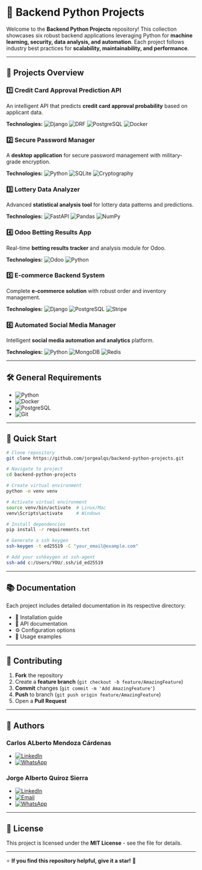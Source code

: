 # 🚀 Backend Python Projects

Welcome to the **Backend Python Projects** repository! This collection showcases six robust backend applications leveraging Python for **machine learning, security, data analysis, and automation**. Each project follows industry best practices for **scalability, maintainability, and performance**.

---

## 📌 Projects Overview

### 1️⃣ Credit Card Approval Prediction API

An intelligent API that predicts **credit card approval probability** based on applicant data.

**Technologies:**
![Django](https://img.shields.io/badge/Django-092E20?style=for-the-badge&logo=django&logoColor=white) ![DRF](https://img.shields.io/badge/DRF-red?style=for-the-badge) ![PostgreSQL](https://img.shields.io/badge/PostgreSQL-316192?style=for-the-badge&logo=postgresql&logoColor=white) ![Docker](https://img.shields.io/badge/Docker-2496ED?style=for-the-badge&logo=docker&logoColor=white)

### 2️⃣ Secure Password Manager

A **desktop application** for secure password management with military-grade encryption.

**Technologies:**
![Python](https://img.shields.io/badge/Python-3776AB?style=for-the-badge&logo=python&logoColor=white) ![SQLite](https://img.shields.io/badge/SQLite-003B57?style=for-the-badge&logo=sqlite&logoColor=white) ![Cryptography](https://img.shields.io/badge/Cryptography-FF8C00?style=for-the-badge)

### 3️⃣ Lottery Data Analyzer

Advanced **statistical analysis tool** for lottery data patterns and predictions.

**Technologies:**
![FastAPI](https://img.shields.io/badge/FastAPI-009688?style=for-the-badge&logo=fastapi&logoColor=white) ![Pandas](https://img.shields.io/badge/Pandas-150458?style=for-the-badge&logo=pandas&logoColor=white) ![NumPy](https://img.shields.io/badge/NumPy-013243?style=for-the-badge&logo=numpy&logoColor=white)

### 4️⃣ Odoo Betting Results App

Real-time **betting results tracker** and analysis module for Odoo.

**Technologies:**
![Odoo](https://img.shields.io/badge/Odoo-512DA8?style=for-the-badge&logo=odoo&logoColor=white) ![Python](https://img.shields.io/badge/Python-3776AB?style=for-the-badge&logo=python&logoColor=white)

### 5️⃣ E-commerce Backend System

Complete **e-commerce solution** with robust order and inventory management.

**Technologies:**
![Django](https://img.shields.io/badge/Django-092E20?style=for-the-badge&logo=django&logoColor=white) ![PostgreSQL](https://img.shields.io/badge/PostgreSQL-316192?style=for-the-badge&logo=postgresql&logoColor=white) ![Stripe](https://img.shields.io/badge/Stripe-008CDD?style=for-the-badge&logo=stripe&logoColor=white)

### 6️⃣ Automated Social Media Manager

Intelligent **social media automation and analytics** platform.

**Technologies:**
![Python](https://img.shields.io/badge/Python-3776AB?style=for-the-badge&logo=python&logoColor=white) ![MongoDB](https://img.shields.io/badge/MongoDB-47A248?style=for-the-badge&logo=mongodb&logoColor=white) ![Redis](https://img.shields.io/badge/Redis-DC382D?style=for-the-badge&logo=redis&logoColor=white)

---

## 🛠️ General Requirements

- ![Python](https://img.shields.io/badge/Python-3.11+-3776AB?style=for-the-badge&logo=python&logoColor=white)
- ![Docker](https://img.shields.io/badge/Docker-2496ED?style=for-the-badge&logo=docker&logoColor=white)
- ![PostgreSQL](https://img.shields.io/badge/PostgreSQL-316192?style=for-the-badge&logo=postgresql&logoColor=white)
- ![Git](https://img.shields.io/badge/Git-F05032?style=for-the-badge&logo=git&logoColor=white)

---

## 🚀 Quick Start

```bash
# Clone repository
git clone https://github.com/jorgealqs/backend-python-projects.git

# Navigate to project
cd backend-python-projects

# Create virtual environment
python -m venv venv

# Activate virtual environment
source venv/bin/activate  # Linux/Mac
venv\Scripts\activate     # Windows

# Install dependencies
pip install -r requirements.txt

# Generate a ssh keygen
ssh-keygen -t ed25519 -C "your_email@example.com"

# Add your sshkeygen at ssh-agent
ssh-add c:/Users/YOU/.ssh/id_ed25519
```

---

## 📚 Documentation

Each project includes detailed documentation in its respective directory:

- 📂 Installation guide
- 📖 API documentation
- ⚙️ Configuration options
- 📝 Usage examples

---

## 🤝 Contributing

1. **Fork** the repository
2. Create a **feature branch** (`git checkout -b feature/AmazingFeature`)
3. **Commit** changes (`git commit -m 'Add AmazingFeature'`)
4. **Push** to branch (`git push origin feature/AmazingFeature`)
5. Open a **Pull Request**

---

## 👥 Authors

### **Carlos ALberto Mendoza Cárdenas**

- [![LinkedIn](https://img.shields.io/badge/LinkedIn-0A66C2?style=for-the-badge&logo=linkedin&logoColor=white)](www.linkedin.com/in/carlosmendoza92)
- [![WhatsApp](https://img.shields.io/badge/WhatsApp-25D366?style=for-the-badge&logo=whatsapp&logoColor=white)](https://wa.me/526633312280?text=Hello%20Carlos,%20I'm%20interested%20in%20talking%20with%20you)

### **Jorge Alberto Quiroz Sierra**

- [![LinkedIn](https://img.shields.io/badge/LinkedIn-0A66C2?style=for-the-badge&logo=linkedin&logoColor=white)](https://www.linkedin.com/in/jorgealqs/)
- [![Email](https://img.shields.io/badge/Email-D14836?style=for-the-badge&logo=gmail&logoColor=white)](mailto:joralquisi@hotmail.com)
- [![WhatsApp](https://img.shields.io/badge/WhatsApp-25D366?style=for-the-badge&logo=whatsapp&logoColor=white)](https://wa.me/573193662738?text=Hello%20Jorge,%20I'm%20interested%20in%20talking%20with%20you)

---

## 📝 License

This project is licensed under the **MIT License** - see the file for details.

---

⭐ **If you find this repository helpful, give it a star!** 🚀
